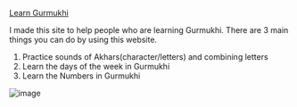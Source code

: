 [Learn Gurmukhi](https://giansingh4710.github.io/learnGurmukhi/)

I made this site to help people who are learning Gurmukhi. There are 3 main things you can do by using this website.

1. Practice sounds of Akhars(character/letters) and combining letters
2. Learn the days of the week in Gurmukhi
3. Learn the Numbers in Gurmukhi

![image](https://user-images.githubusercontent.com/73843250/150194076-302c88a4-0b55-4316-aefc-53133f5151ac.png)

              
